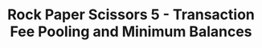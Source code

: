 ---
title: "Rock Paper Scissors 5 - Transaction Fee Pooling and Minimum Balances"
description: "The last part to building the Rock Paper Scissors game. It usally costs a small fee just to send a transactions, so in this video, we will be covering Transaction Fee Pooling and Minimum Balances, and examine how to manage, source, and pool transaction fees properly"
type: "tutorial"
category: "algorand pyteal course,Smart Contract,PyTeal"
difficulty: "Intermediate"
summary: "A video series covering about the transaction fee pooling and minimum balances"
file_path: ""
image: "https://assets-global.website-files.com/5e39e095596498a8b9624af1/5ffca6e3e0d8ad9231cc2af6_Portfolio-course---final.png"
link: "https://www.youtube.com/watch?v=k3K9_UNlsFY&list=PLpAdAjL5F75CNnmGbz9Dm_k-z5I6Sv9_x&index=12"
status: "open"
---